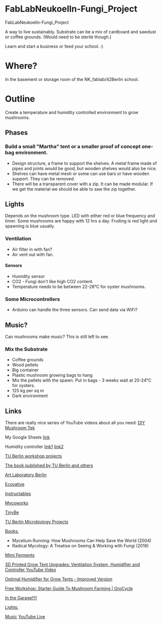 # FabLabNeukoelln-Fungi_Project

FabLabNeukoelln-Fungi_Project

A way to live sustainably. Substrate can be a mix of cardboard and sawdust or coffee grounds. (Would need to be sterile though.)

Learn and start a business or feed your school. :)

# Where?
In the basement or storage room of the NK_fablab/42Berlin school.

# Outline
Create a temperature and humidity controlled environment to grow mushrooms.

## Phases
### Build a small "Martha" tent or a smaller proof of concept one-bag environment.
- Design structure, a frame to support the shelves. A metal frame made of pipes and joints would be good, but wooden shelves would also be nice.
- Shelves can have metal mesh or some can use bars or have wooden support. They can be removed.
- There will be a transparent cover with a zip. It can be made modular. If we get the material we should be able to saw the zip together.

## Lights
Depends on the mushroom type. LED with either red or blue frequency and timer. Some mushrooms are happy with 12 hrs a day. Fruiting is red light and spawning is blue usually.

### Ventilation
- Air filter in with fan?
- Air vent out with fan.

#### Sensors
- Humidity sensor
- CO2 - Fungi don't like high CO2 content.
- Temperature needs to be between 22-28°C for oyster mushrooms.

### Some Microcontrollers
- Arduino can handle the three sensors. Can send data via WiFi?

## Music?
Can mushrooms make music? This is still left to see.

### Mix the Substrate
- Coffee grounds
- Wood pellets
- Big container
- Plastic mushroom growing bags to hang
- Mix the pellets with the spawn. Put in bags - 3 weeks wait at 20-24°C for oysters.
- 125 kg per sq m
- Dark environment

## Links

There are really nice series of YouTube videos about all you need:
[DIY Mushroom Tek](https://www.youtube.com/@diy-mushroom-tek)

My Google Sheets [link](https://docs.google.com/spreadsheets/d/12R7Wkm8Nz2zLa1NQa-oBZ-2w6hAllGzAMuuDEiKfbG0/edit?usp=sharing)

Humidity controller [link1](https://www.printables.com/de/model/246876-331-controller-with-relays-sensor-and-hmi-for-indo) [link2](https://www.printables.com/de/model/598587-xy-tr01-humidity-controller-mount)

[TU Berlin workshop projects](https://www.tu.berlin/mikrobiologie/forschung/projekte)

[The book published by TU Berlin and others](https://library.oapen.org/handle/20.500.12657/50293)

[Art Laboratory Berlin](https://artlaboratory-berlin.org/events/mind-the-fungi-mushroom-cultivation-courses/)

[Ecovative](https://www.ecovative.com)

[Instructables](https://www.instructables.com/How-to-Build-a-Martha-Grow-Tent-Mushroom-Cultivati/)

[Mycoworks](https://www.mycoworks.com)

[TinyBe](https://youtu.be/BaEGzgNYYMQ?si=8sh8EUKXdnpMRuvQ)

[TU Berlin Microbiology Projects](https://www.tu.berlin/mikrobiologie/forschung/projekte/entwicklung-pilzbasierter-werkstoffe)

[Books:](https://www.tu.berlin/mikrobiologie/forschung/projekte/entwicklung-pilzbasierter-werkstoffe)
- Mycelium Running: How Mushrooms Can Help Save the World (2004)
- Radical Mycology: A Treatise on Seeing & Working with Fungi (2016)

[Mimi Ferments](https://mimiferments.com/collections/workshop)

[3D Printed Grow Tent Upgrades: Ventilation System, Humidifier and Controller YouTube Video](https://youtu.be/dSrJ2VtUzEo?si=-SNb6Bbtx5HpGsDg)

[Optimal Humidifier for Grow Tents - Improved Version](https://www.thingiverse.com/thing:6397535)

[Free Workshop: Starter Guide To Mushroom Farming | GroCycle](https://youtu.be/icKeO-kyiGk?si=Ma1949mAzkJjP3xK)

[In the Garage!!!!](https://youtu.be/_kPLXib4ksE?si=WMwSg8Z2-8_iYVFy)

[Lights:](https://www.mushroom-corner.com/posts/mushroom-grow-lights-buyers-guide)

[Music](https://youtu.be/-hlQHYtncww?si=jag8b0jR52WN1Ij0) [YouTube Live](https://www.youtube.com/live/gtoHlhcNHE8?si=Ihu3Gjd1UVpKBs5c)
